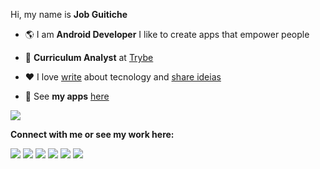 Hi, my name is **Job Guitiche**

- 🌎 I am **Android Developer** I like to create apps that empower people

- 💼 **Curriculum Analyst** at [Trybe](https://www.betrybe.com/)

- ❤️ I love [write](https://medium.com/@jobguitiche) about tecnology and [share ideias](https://www.instagram.com/jobguitiche.dev/)

- 📱 See **my apps** [here](https://play.google.com/store/apps/dev?id=6572654544819443309&hl=pt)

![](https://komarev.com/ghpvc/?username=jobguitiche)

**Connect with me or see my work here:**  

<div>
  <a href="https://www.linkedin.com/in/job-guitiche/" target="_blank"><img src="https://img.shields.io/badge/-LinkedIn-%230077B5?style=for-the-badge&logo=linkedin&logoColor=white" target="_blank"></a>
  <a href="https://play.google.com/store/apps/dev?id=6572654544819443309&hl=pt" target="_blank"><img src="https://img.shields.io/badge/Google_Play-07c15e?style=for-the-badge&logo=google-play&logoColor=white" target="_blank"></a>    
<a href="https://www.youtube.com/channel/UCcHZ2Og7o9eSyj-aot2Wz2w" target="_blank"><img src="https://img.shields.io/badge/YouTube-FF0000?style=for-the-badge&logo=youtube&logoColor=white" target="_blank"></a>
  <a href="https://medium.com/@jobguitiche" target="_blank"><img src="https://img.shields.io/badge/Medium-12100E?style=for-the-badge&logo=medium&logoColor=white" target="_blank"></a>
  <a href="https://www.instagram.com/jobguitiche.dev/" target="_blank"><img src="https://img.shields.io/badge/-Instagram-%23E4405F?style=for-the-badge&logo=instagram&logoColor=white" target="_blank"></a>         
  <a href="https://twitter.com/job_guitiche" target="_blank"><img src="https://img.shields.io/badge/Twitter-1DA1F2?style=for-the-badge&logo=twitter&logoColor=white" target="_blank"></a>
</div>
